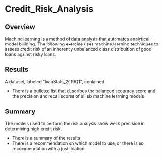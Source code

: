 # Credit_Risk_Analysis

## Overview
Machine learning is a method of data analysis that automates analytical model building. The following exercise uses machine learning techniques to assess credit risk of an inherently unbalanced class distribuition of good loans against risky loans.


## Results
A dataset, labeled "loanStats_2019Q1", contained 

* There is a bulleted list that describes the balanced accuracy score and the precision and recall scores of all six machine learning models



## Summary
The models used to perform the risk analysis show weak precision in determining high credit risk. 

* There is a summary of the results
* There is a recommendation on which model to use, or there is no recommendation with a justification